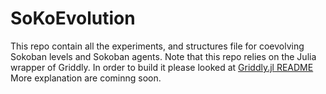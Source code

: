 # SoKoEvolution

This repo contain all the experiments, and structures file for coevolving Sokoban levels and Sokoban agents. 
Note that this repo relies on the Julia wrapper of Griddly. In order to build it please looked at [Griddly.jl README](https://github.com/luhervier/Griddly.jl)
More explanation are cominng soon. 
